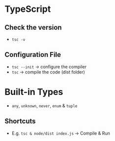 # TypeScript

## Check the version
- ```tsc -v```

## Configuration File
- ```tsc --init``` -> configure the compiler
- ```tsc``` -> compile the code (dist folder)


# Built-in Types
- ```any```, ```unknown```, ```never```, ```enum``` & ```tuple```


## Shortcuts
- E.g. ```tsc & node/dist index.js``` -> Compile & Run